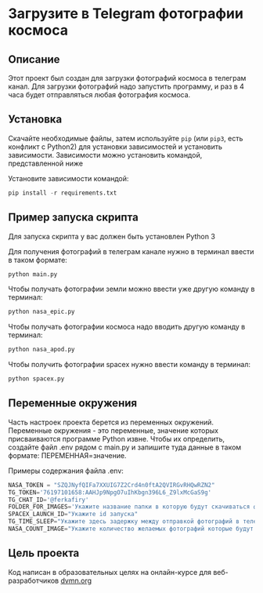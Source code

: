 # Загрузите в Telegram фотографии космоса
## Описание
Этот проект был создан для загрузки фотографий космоса в телеграм канал. Для загрузки фотографий надо запустить программу, и раз в 4 часа будет отправляться любая фотография космоса.
## Установка
Скачайте необходимые файлы, затем используйте `pip` (или `pip3`, есть конфликт с Python2) для установки зависимостей и установить зависимости. Зависимости можно установить командой, представленной ниже 

Установите зависимости командой: 
```python
pip install -r requirements.txt
```
## Пример запуска скрипта 
Для запуска скрипта у вас должен быть установлен Python 3

Для получения фотографий в телеграм канале нужно в терминал ввести в таком формате:
```python
python main.py
```
Чтобы получать фотографии земли можно ввести уже другую команду в терминал:
```python
python nasa_epic.py
```
Чтобы получать фотографии космоса надо вводить другую команду в терминал:
```python
python nasa_apod.py
```
Чтобы получить фотографии spacex нужно ввести команду в терминал:
```python
python spacex.py
```
## Переменные окружения
Часть настроек проекта берется из переменных окружений. Переменные окружения - это переменные, значение которых присваиваются программе Python извне. Чтобы их определить, создайте файл .env рядом с main.py и запишите туда данные в таком формате: ПЕРЕМЕННАЯ=значение.

Примеры содержания файла .env:
```python 
NASA_TOKEN = "SZQJNyfQIFa7XXUIG7Z2Crd4n0ftA2QVIRGvRHQwRZN2"
TG_TOKEN='76197101658:AAHJp9NpgO7uIhKbgn396L6_Z9lxMcGaS9g'
TG_CHAT_ID='@ferkafiry'
FOLDER_FOR_IMAGES='Укажите название папки в которую будут скачиваться фотографии'
SPACEX_LAUNCH_ID="Укажите id запуска"
TG_TIME_SLEEP="Укажите здесь задержку между отправкой фотографий в телеграмм канал(в секундах) "
NASA_COUNT_IMAGE="Укажите количество желаемых фотографий которые будут скачаны"
```

## Цель проекта

Код написан в образовательных целях на онлайн-курсе для веб-разработчиков [dvmn.org](https://dvmn.org/modules/)
